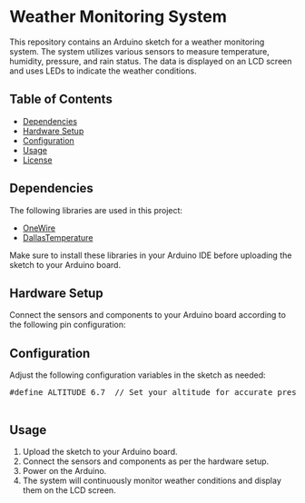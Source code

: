 <!DOCTYPE html>
<html lang="en">
<head>
    <meta charset="UTF-8">
    <meta http-equiv="X-UA-Compatible" content="IE=edge">
    <meta name="viewport" content="width=device-width, initial-scale=1.0">
</head>
<body>
    <h1>Weather Monitoring System</h1>
    <p>This repository contains an Arduino sketch for a weather monitoring system. The system utilizes various sensors to measure temperature, humidity, pressure, and rain status. The data is displayed on an LCD screen and uses LEDs to indicate the weather conditions.</p>
    <h2>Table of Contents</h2>
    <ul>
        <li><a href="#dependencies">Dependencies</a></li>
        <li><a href="#hardware-setup">Hardware Setup</a></li>
        <li><a href="#configuration">Configuration</a></li>
        <li><a href="#usage">Usage</a></li>
        <li><a href="#license">License</a></li>
    </ul>
    <h2 id="dependencies">Dependencies</h2>
    <p>The following libraries are used in this project:</p>
    <ul>
        <li><a href="https://github.com/PaulStoffregen/OneWire">OneWire</a></li>
        <li><a href="https://github.com/milesburton/Arduino-Temperature-Control-Library">DallasTemperature</a></li>
        <!-- Add other library links as needed -->
    </ul>
    <p>Make sure to install these libraries in your Arduino IDE before uploading the sketch to your Arduino board.</p>
    <h2 id="hardware-setup">Hardware Setup</h2>
    <p>Connect the sensors and components to your Arduino board according to the following pin configuration:</p>
    <!-- Add your hardware setup details here -->
    <h2 id="configuration">Configuration</h2>
    <p>Adjust the following configuration variables in the sketch as needed:</p>
    <pre>
#define ALTITUDE 6.7  // Set your altitude for accurate pressure readings
    </pre>
    <h2 id="usage">Usage</h2>
    <ol>
        <li>Upload the sketch to your Arduino board.</li>
        <li>Connect the sensors and components as per the hardware setup.</li>
        <li>Power on the Arduino.</li>
        <li>The system will continuously monitor weather conditions and display them on the LCD screen.</li>
    </ol>
</body>
</html>
